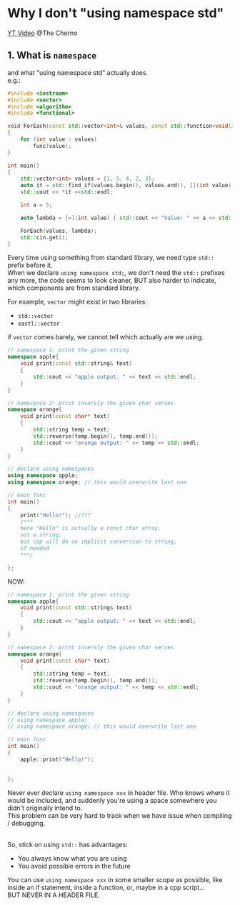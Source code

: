 # Why I don't "using namespace std"
[YT Video](https://www.youtube.com/watch?v=4NYC-VU-svE) @The Cherno  
## 1. What is `namespace`
and what  "using namespace std" actually does.  
e.g.:
```cpp
#include <iostream>
#include <vector>
#include <algorithm>
#include <functional>

void ForEach(const std::vector<int>& values, const std::function<void(int)>& func)
{
    for (int value : values)
        func(value);
}

int main()
{
    std::vector<int> values = {1, 5, 4, 2, 3};
    auto it = std::find_if(values.begin(), values.end(), [](int value) {return value >3; });
    std::cout << *it <<std::endl;

    int a = 5;

    auto lambda = [=](int value) { std::cout << "Value: " << a << std::endl; };

    ForEach(values, lambda);
    std::cin.get();
}
```
Every time using something from standard library, we need type `std::` prefix before it.  
When we declare `using namespace std;`, we don't need the `std::` prefixes any more, the code seems to look cleaner, BUT also harder to indicate, which components are from standard library.  

For example, `vector` might exist in two libraries:
- `std::vector`
- `eastl::vector`

if `vector` comes barely,  we cannot tell which actually are we using.  

```cpp
// namespace 1: print the given string
namespace apple{
    void print(const std::string& text)
    {
        std::cout << "apple output: " << text << std::endl;
    }
}

// namespace 2: print inversly the given char series
namespace orange{
    void print(const char* text)
    {
        std::string temp = text;
        std::reverse(temp.begin(), temp.end());
        std::cout << "orange output: " << temp << std::endl;
    }
}

// declare using namespaces
using namespace apple;
using namespace orange; // this would overwrite last one

// main func
int main()
{
    print("Hello!"); //???
    /***
    here "Hello" is actually a const char array,
    not a string.
    but cpp will do an implicit conversion to string, 
    if needed
    ***/ 

};
```

NOW:
```cpp
// namespace 1: print the given string
namespace apple{
    void print(const std::string& text)
    {
        std::cout << "apple output: " << text << std::endl;
    }
}

// namespace 2: print inversly the given char series
namespace orange{
    void print(const char* text)
    {
        std::string temp = text;
        std::reverse(temp.begin(), temp.end());
        std::cout << "orange output: " << temp << std::endl;
    }
}

// declare using namespaces
// using namespace apple;
// using namespace orange; // this would overwrite last one

// main func
int main()
{
    apple::print("Hello!");
    

};
```
Never ever declare `using namespace xxx` in header file. Who knows where it would be included, and suddenly you're using a space somewhere you didn't originally intend to.  
This problem can be very hard to track when we have issue when compiling / debugging.  
<br>

So, stick on using `std::` has advantages:
- You always know what you are using
- You avoid possible errors in the future

You can use `using namespace xxx` in some smaller scope as possible, like inside an if statement, inside a function, or, maybe in a cpp script...  
BUT NEVER IN A HEADER FILE.